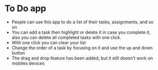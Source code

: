 # To Do app

- People can use this app to do a list of their tasks, assignments, and so on
- You can add a task then highlight or delete it in case you complete it, also you can delete all completed tasks with one click.
- With one click you can clear your list
- Change the order of a task by focusing on it and use the up and down button
- The drag and drop feature has been added, but it still doesn't work on mobiles devices
